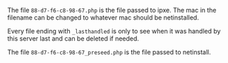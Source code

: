 The file ```88-d7-f6-c8-98-67.php``` is the file passed to ipxe.
The mac in the filename can be changed to whatever mac should be netinstalled.

Every file ending with ```_lasthandled``` is only to see when it was handled by this server last and can be deleted if needed.

The file ```88-d7-f6-c8-98-67_preseed.php``` is the file passed to netinstall.
